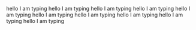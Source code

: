 hello I am typing
hello I am typing
hello I am typing
hello I am typing
hello I am typing
hello I am typing
hello I am typing
hello I am typing
hello I am typing
hello I am typing